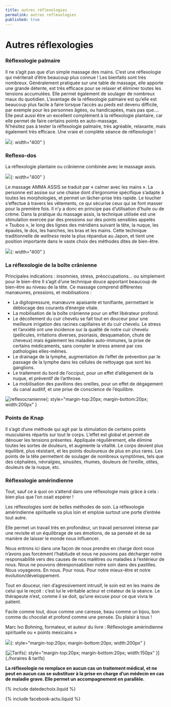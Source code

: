 ```yaml
---
title: autres réflexologies
permalink: autres reflexologies
published: true
---
```


# Autres réflexologies

### Réflexologie palmaire

Il ne s’agit pas que d’un simple massage des mains. C’est une réflexologie qui mériterait d’être beaucoup plus connue ! Les bienfaits sont très nombreux. Généralement pratiquée sur une table de massage, elle apporte une grande détente, est très efficace pour se relaxer et éliminer toutes les tensions accumulées. Elle permet également de soulager de nombreux maux du quotidien.
L’avantage de la réflexologie palmaire est qu’elle est beaucoup plus facile à faire lorsque l’accès au pieds est devenu difficile, par exemple pour les personnes âgées, ou handicapées, mais pas que…. Elle peut aussi être un excellent complément à la réflexologie plantaire, car elle permet de faire certains points en auto-massage.  
N’hésitez pas à tester la réflexologie palmaire, très agréable, relaxante, mais également très efficace. Une vraie et complète séance de réflexologie ! 

![](./images/reflexo-main.jpg){: width="400" }


### Reflexo-dos

La réflexologie plantaire ou crânienne combinée avec le massage assis.

![](./images/reflexologie-du-dos.jpg){: width="400" }

Le massage AMMA ASSIS se traduit par « calmer avec les mains ». La personne est assise sur une chaise dont d’ergonomie spécifique s’adapte à toutes les morphologies, et permet un lâcher-prise très rapide. Le toucher s’effectue à travers les vêtements, ce qui sécurise ceux qui se font masser pour la première fois. Il n’y a donc en principe pas d’utilisation d’huile ou de crème. Dans la pratique du massage assis, la technique utilisée est une stimulation exercée par des pressions sur des points sensibles appelés « Tsubos », le long des lignes des méridiens suivant la tête, la nuque, les épaules, le dos, les hanches, les bras et les mains.
Cette technique traditionnelle de *wellness* reste la plus répandue au Japon, et tient une position importante dans le vaste choix des méthodes dites de bien-être.

![](./images/reflexologie-massage-assis.jpg){: width="400" }

### La réflexologie de la boîte crânienne

Principales indications : insomnies, stress, préoccupations... ou simplement pour le bien-être
Il s’agit d’une technique douce apportant beaucoup de bien-être au niveau de la tête.
Ce massage comprend différentes manœuvres, pressions, et mobilisations :
- La digitopressure, manœuvre apaisante et tonifiante, permettant le déblocage des courants d’énergie vitale.
- La mobilisation de la boîte crânienne pour un effet libérateur profond.
- Le décollement du cuir chevelu se fait tout en douceur pour une meilleure irrigation des racines capillaires et du cuir chevelu. Le stress et l’anxiété ont une incidence sur la qualité de notre cuir chevelu (pellicules, irritations diverses, psoriasis, desquamation, chute de cheveux) mais également les maladies auto-immunes, la prise de certains médicaments, sans compter le stress amené par ces pathologies elles-mêmes.
- Le drainage de la lymphe, augmentation de l’effet de prévention par le passage de la lymphe dans les cellules de nettoyage que sont les ganglions.
- Le traitement du bord de l’occiput, pour un effet d’allègement de la nuque, et préventif de l’arthrose.
- La mobilisation des pavillons des oreilles, pour un effet de dégagement du canal auditif, et une prise de conscience de l’équilibre.

![reflexocranienne](./images/reflexologie-cranienne.jpg){: style="margin-top:20px; margin-bottom:20px; width:200px" }

### Points de Knap

Il s’agit d’une méthode qui agit par la stimulation de certains points musculaires répartis sur tout le corps. L’effet est global et permet de dénouer les tensions présentes. Appliquée régulièrement, elle élimine toutes les sortes de douleurs, et augmente la vitalité. Le corps devient plus équilibré, plus résistant, et les points douloureux de plus en plus rares.
Les points de la tête permettent de soulager de nombreux symptômes, tels que des céphalées, névralgies, sinusites, rhumes, douleurs de l’oreille, otites, douleurs de la nuque, etc.

### Réflexologie amérindienne

Tout, sauf ce à quoi on s’attend dans une réflexologie mais grâce à cela : bien plus que l’on osait espérer !

Les réflexologies sont de belles méthodes de soin. La réflexologie amérindienne spirituelle va plus loin et emploie surtout une porte d’entrée tout autre.

Elle permet un travail très en profondeur, un travail personnel intense par une revisite et un équilibrage de ses émotions, de sa pensée et de sa manière de laisser le monde nous influencer.

Nous entrons ici dans une façon de nous prendre en charge dont nous n’avons pas forcément l’habitude et nous ne pouvons pas décharger notre responsabilité vers des causes de nos malêtres ou maladies à l’extérieur de nous. Nous ne pouvons déresponsabiliser notre soin dans des pastilles. Nous voyageons. En nous. Pour nous. Pour notre mieux-être et notre évolution/développement.

Tout en douceur, rien d’agressivement intrusif, le soin est en les mains de celui qui le reçoit : c’est lui le véritable acteur et créateur de la séance. Le thérapeute n’est, comme il se doit, qu’une excuse pour ce que vivra le patient.

Facile comme tout, doux comme une caresse, beau comme un bijou, bon comme du chocolat et profond comme une pensée. Du plaisir à tous !

Marc Ivo Bohning, formateur, et auteur du livre : Réflexologie amérindienne spirituelle ou « points mexicains »

![](./images/reflexoamerindienne.jpg){: style="margin-top:20px; margin-bottom:20px; width:200px" }


[![Tarifs](./images/boutontarif.png){: style="margin-top:20px; margin-bottom:20px; width:150px" }](./horaires & tarifs)


**La réflexologie ne remplace en aucun cas un traitement médical, et ne peut en aucun cas se substituer à la prise en charge d’un médecin en cas de maladie grave. Elle permet un accompagnement en parallèle.**

{% include datedechoix.liquid %}

{% include facebook-actu.liquid %}
